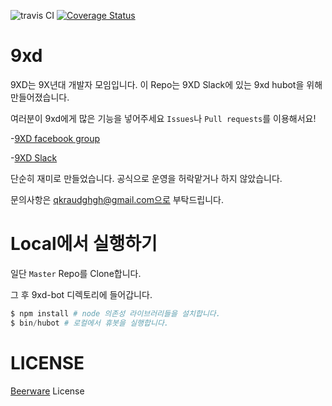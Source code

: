 ![travis CI](https://api.travis-ci.org/qkraudghgh/9xd-bot.png)
[![Coverage Status](https://coveralls.io/repos/github/qkraudghgh/9xd-bot/badge.svg?branch=master)](https://coveralls.io/github/qkraudghgh/9xd-bot?branch=master)

# 9xd

9XD는 9X년대 개발자 모임입니다.
이 Repo는 9XD Slack에 있는 9xd hubot을 위해 만들어졌습니다.

여러분이 9xd에게 많은 기능을 넣어주세요
`Issues`나 `Pull requests`를 이용해서요!

-[9XD facebook group](https://www.facebook.com/groups/1565641083693087/)

-[9XD Slack](https://9xdevgroup.slack.com/)

단순히 재미로 만들었습니다. 공식으로 운영을 허락맡거나 하지 않았습니다.

문의사항은 qkraudghgh@gmail.com으로 부탁드립니다.

# Local에서 실행하기
일단 `Master` Repo를 Clone합니다.

그 후 9xd-bot 디렉토리에 들어갑니다.

```powershell
$ npm install # node 의존성 라이브러리들을 설치합니다.
$ bin/hubot # 로컬에서 휴봇을 실행합니다.
```

# LICENSE

[Beerware](https://en.wikipedia.org/wiki/Beerware) License
